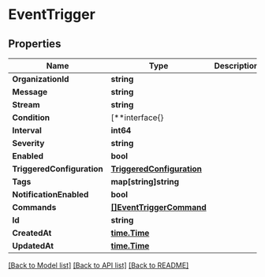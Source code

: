 # EventTrigger

## Properties

Name | Type | Description | Notes
------------ | ------------- | ------------- | -------------
**OrganizationId** | **string** |  | [optional] 
**Message** | **string** |  | 
**Stream** | **string** |  | 
**Condition** | [**interface{} |  | 
**Interval** | **int64** |  | 
**Severity** | **string** |  | 
**Enabled** | **bool** |  | [optional] 
**TriggeredConfiguration** | [**TriggeredConfiguration**](TriggeredConfiguration.md) |  | [optional] 
**Tags** | **map[string]string** |  | 
**NotificationEnabled** | **bool** |  | 
**Commands** | [**[]EventTriggerCommand**](EventTriggerCommand.md) |  | 
**Id** | **string** |  | [optional] 
**CreatedAt** | [**time.Time**](time.Time.md) |  | [optional] 
**UpdatedAt** | [**time.Time**](time.Time.md) |  | [optional] 

[[Back to Model list]](../README.md#documentation-for-models) [[Back to API list]](../README.md#documentation-for-api-endpoints) [[Back to README]](../README.md)


